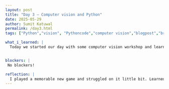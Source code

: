 ```yaml
---
layout: post
title: "Day 3 – Computer vision and Python"
date: 2025-05-29
author: Sumit Katuwal
permalink: /day3.html
tags: ["Python","vision", "Pythoncode","computer vision","blogpost","breakoutgame"]

what_i_learned: |
  Today we started our day with some computer vision workshop and learned new things and knew about YOLO. We learned how actually the computer vision works. And we played some breakout challenging game. Then we ended our day with some python code and some new things bout disctionaries and writing some codes related to it.


blockers: |
 No blockers!

reflection: |
  I played a memorable new game and struggled on it little bit. Learned about computer vision and implemented it. Learned more about reading, appending, writing files on python. Python 102 session was interesting and participation on Q and A sessions was very good because i learned a lot from it.
---
```


